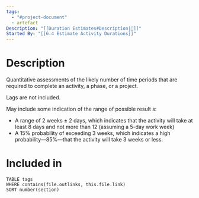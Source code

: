 ```yaml
---
tags:
  - "#project-document"
  - artefact
Description: "[[Duration Estimates#Description|📝]]"
Started By: "[[6.4 Estimate Activity Durations]]"
---
```

# Description
Quantitative assessments of the likely number of time periods that are required to complete an activity, a phase, or a project.

Lags are not included.

May include some indication of the range of possible result    s:
- A range of 2 weeks ± 2 days, which indicates that the activity will take at least 8 days and not more than 12 (assuming a 5-day work week)
- A 15% probability of exceeding 3 weeks, which indicates a high probability—85%—that the activity will take 3 weeks or less.
# Included in
```dataview
TABLE tags
WHERE contains(file.outlinks, this.file.link)
SORT number(section)
```
